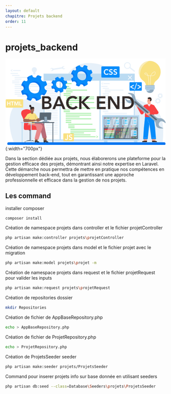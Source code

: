 ```yaml
---
layout: default
chapitre: Projets backend
order: 11
---
```


# projets_backend

![Projet backend](./images/backend_text_1.jpg){:width="700px"}

<!-- note -->

Dans la section dédiée aux projets, nous élaborerons une plateforme pour la gestion efficace des projets, démontrant ainsi notre expertise en Laravel. Cette démarche nous permettra de mettre en pratique nos compétences en développement back-end, tout en garantissant une approche professionnelle et efficace dans la gestion de nos projets.

## Les command

installer composer

```bash
composer install
```

Création de namespace projets dans controller et le fichier projetController

```bash
php artisan make:controller projets\projetController
```
Création de namespace projets dans model et le fichier projet avec le migration

```bash
php artisan make:model projets\projet -m
```

Création de namespace projets dans request et le fichier projetRequest pour valider les inputs

```bash
php artisan make:request projets\projetRequest
```

Création de repositories dossier

```bash
mkdir Repositories
```

Création de fichier de AppBaseRepository.php

```bash
echo > AppBaseRepository.php
```

Création de fichier de ProjetRepository.php

```bash
echo > ProjetRepository.php
```

Création de ProjetsSeeder seeder

```bash
php artisan make:seeder projets/ProjetsSeeder
```

Command pour inserer projets info sur base donnée en utilisant seeders

```bash
php artisan db:seed --class=Database\Seeders\projets\ProjetsSeeder
```
<!-- new slide -->